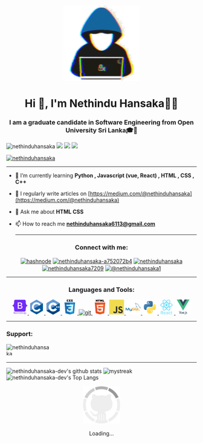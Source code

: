 <div align=center>
     <picture><img src = "https://github.com/0xAbdulKhalid/0xAbdulKhalid/raw/main/assets/mdImages/about_me.gif" width = 200px></picture> 
</div>     

<h1 align="center">Hi 👋, I'm Nethindu Hansaka👨‍💻</h1>
<h3 align="center">I am a graduate candidate in Software Engineering from Open University Sri Lanka🎓📝</h3>

<p align="left"> <img src="https://komarev.com/ghpvc/?username=nethinduhansaka&label=Profile%20views&color=0e75b6&style=flat" alt="nethinduhansaka" /> 
<img src="https://img.shields.io/badge/Age-21-blue" />
<img src="https://img.shields.io/badge/Lives-Sri Lanka-success" />
<img src="https://img.shields.io/badge/Languages-English%20%26%20Sinhala-brightgreen" />
</p>

<p align="left"> <a href="https://github.com/ryo-ma/github-profile-trophy"><img src="https://github-profile-trophy.vercel.app/?username=nethinduhansaka" alt="nethinduhansaka" /></a> </p>

---

- 🌱 I’m currently learning **Python , Javascript (vue, React) , HTML , CSS , C++**

- 📝 I regularly write articles on [https://medium.com/@nethinduhansaka](https://medium.com/@nethinduhansaka)

- 💬 Ask me about **HTML CSS**

- 📫 How to reach me **nethinduhansaka6113@gmail.com**

  ---

<h3 align="center">Connect with me:</h3>
<p align="center">
<a href="https://medium.com/@nethinduhansaka" target="blank"><img align="center" src="https://user-images.githubusercontent.com/88904952/234982196-562aea17-5532-4550-8c08-1c7cb994a541.png" alt="hashnode" height="30" width="30" /></a>
<a href="https://linkedin.com/in/nethinduhansaka-a752072b4" target="blank"><img align="center" src="https://raw.githubusercontent.com/rahuldkjain/github-profile-readme-generator/master/src/images/icons/Social/linked-in-alt.svg" alt="nethinduhansaka-a752072b4" height="30" width="40" /></a>
<a href="https://fb.com/nethinduhansaka" target="blank"><img align="center" src="https://raw.githubusercontent.com/rahuldkjain/github-profile-readme-generator/master/src/images/icons/Social/facebook.svg" alt="nethinduhansaka" height="30" width="40" /></a>
<a href="https://www.youtube.com/c/nethinduhansaka7209" target="blank"><img align="center" src="https://raw.githubusercontent.com/rahuldkjain/github-profile-readme-generator/master/src/images/icons/Social/youtube.svg" alt="nethinduhansaka7209" height="30" width="40" /></a>
<a href="https://www.hackerrank.com/@nethinduhansaka1" target="blank"><img align="center" src="https://raw.githubusercontent.com/rahuldkjain/github-profile-readme-generator/master/src/images/icons/Social/hackerrank.svg" alt="@nethinduhansaka1" height="40" width="40" /></a>
</p>

---

<h3 align="center">Languages and Tools:</h3>
<p align="center"> <a href="https://getbootstrap.com" target="_blank" rel="noreferrer"> <img src="https://raw.githubusercontent.com/devicons/devicon/master/icons/bootstrap/bootstrap-plain-wordmark.svg" alt="bootstrap" width="40" height="40"/> </a> <a href="https://www.cprogramming.com/" target="_blank" rel="noreferrer"> <img src="https://raw.githubusercontent.com/devicons/devicon/master/icons/c/c-original.svg" alt="c" width="40" height="40"/> </a> <a href="https://www.w3schools.com/cpp/" target="_blank" rel="noreferrer"> <img src="https://raw.githubusercontent.com/devicons/devicon/master/icons/cplusplus/cplusplus-original.svg" alt="cplusplus" width="40" height="40"/> </a> <a href="https://www.w3schools.com/css/" target="_blank" rel="noreferrer"> <img src="https://raw.githubusercontent.com/devicons/devicon/master/icons/css3/css3-original-wordmark.svg" alt="css3" width="40" height="40"/> </a> <a href="https://git-scm.com/" target="_blank" rel="noreferrer"> <img src="https://www.vectorlogo.zone/logos/git-scm/git-scm-icon.svg" alt="git" width="40" height="40"/> </a> <a href="https://www.w3.org/html/" target="_blank" rel="noreferrer"> <img src="https://raw.githubusercontent.com/devicons/devicon/master/icons/html5/html5-original-wordmark.svg" alt="html5" width="40" height="40"/> </a> <a href="https://developer.mozilla.org/en-US/docs/Web/JavaScript" target="_blank" rel="noreferrer"> <img src="https://raw.githubusercontent.com/devicons/devicon/master/icons/javascript/javascript-original.svg" alt="javascript" width="40" height="40"/> </a> <a href="https://www.mysql.com/" target="_blank" rel="noreferrer"> <img src="https://raw.githubusercontent.com/devicons/devicon/master/icons/mysql/mysql-original-wordmark.svg" alt="mysql" width="40" height="40"/> </a> <a href="https://www.python.org" target="_blank" rel="noreferrer"> <img src="https://raw.githubusercontent.com/devicons/devicon/master/icons/python/python-original.svg" alt="python" width="40" height="40"/> </a> <a href="https://reactjs.org/" target="_blank" rel="noreferrer"> <img src="https://raw.githubusercontent.com/devicons/devicon/master/icons/react/react-original-wordmark.svg" alt="react" width="40" height="40"/> </a> <a href="https://vuejs.org/" target="_blank" rel="noreferrer"> <img src="https://raw.githubusercontent.com/devicons/devicon/master/icons/vuejs/vuejs-original-wordmark.svg" alt="vuejs" width="40" height="40"/> </a> </p>

---

<h3 align="left">Support:</h3>
<p><a href="https://www.buymeacoffee.com/nethinduhansaka"> <img align="left" src="https://cdn.buymeacoffee.com/buttons/v2/default-yellow.png" height="30" width="120" alt="nethinduhansaka" /></a></p><br><br>

---

![nethinduhansaka-dev's github stats](https://github-readme-stats.vercel.app/api?username=nethinduhansaka&show_icons=true&theme=tokyonight)
<img src="https://github-readme-streak-stats.herokuapp.com/?user=nethinduhansaka&theme=tokyonight" alt="mystreak"/>
![nethinduhansaka-dev's Top Langs](https://github-readme-stats.vercel.app/api/top-langs/?username=nethinduhansaka&theme=tokyonight&layout=compact)



<div align=center>
        <img src="https://raw.githubusercontent.com/AhmedFathyDev/AhmedFathyDev/main/GitHub.gif" alt="GitHub Octocat Logo" height="100">
        <p>Loading...</p>
    </div>

